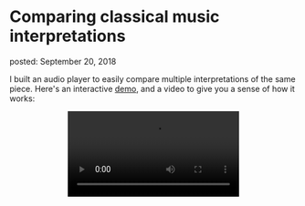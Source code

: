 Comparing classical music interpretations
===
posted: September 20, 2018

I built an audio player to easily compare multiple interpretations of the same
piece. Here's an interactive [demo][], and a video to give you a sense of how it
works:

<video src="two-goulds.mp4" style="display: block; margin: 0 auto;" controls />

<!--more-->

## What does it mean to interpret classical music?

At first glance, sheet music is prescriptive: the composer has provided all of
the notes, the dynamics (forte, piano), tempo (lento, presto) and changes in
tempo (de/accelerando).

In practice, however, the interpreter has a lot of leeway. In some extreme
cases, such as the [Cadenza][] in solo concertos, the performer gets to
improvize a melody based on a chord progression. Some pieces include
ornamentation (eg. trills, etc) which are largely left up to the performer to
interpret.

That said, cadenzas and ornaments are somewhat rare. In general, every piece is
under-specified by the composer. This gives the performer a lot of leeway to
express themselves through the performance, selecting tempo, phrasing,
articulation and tone.

## Example: Bach's Goldberg Variations

The Goldberg Variations were composed by Johann Sebastian Bach in 1741, and then
popularized by Glenn Gould in his debut album in 1955, transforming a work once
considered esoteric into one of the most iconic piano recordings.

In 1981, a year before his death, Gould recorded the pieces again. After a long
period of reclusion, he was able to revisit the variations and produce a
completely different take. In an interview, he said:

> ...since I stopped playing concerts, about 20 years, having not played it in
all that time, maybe I wasn't savaged by any over-exposure to it...

## Compare Gould's 1955 and 1981 recordings

Both the [1955][] and [1981][] recordings are available on YouTube, of course.
I found that listening to two distinct performances is not the same as having one
integrated player. So I built one: a player specifically for comparing multiple
interpretations of the same piece.

Here is a demo that lets you compare the first variation from the Goldberg
Variations. [Try it out here][demo]. You can use your keyboard to skip between
interpretations (↑, ↓) just as easily as you can seek within a track (←, →).
The mouse works as well. Note that I haven't tested at all on mobile. Sorry,
it's just a prototype and I'm on paternity leave 😇


## I also tried it on Mozart's Requiem

I am a huge fan of Mozart's Requiem, and once came across an [online thread
debating][requiem-reddit] which conductor's performance was the best. I soon
found myself listening to a dozen or so different versions of the same piece.
When I was a younger music appreciator, I would often wonder what the point of
a conductor *really* was. I no longer have this question.

Just to give you a taste for how different the interpretations are, here's an
example of three conductors performing the Introitus, the first movement in the
Requiem. [Check it out here][demo-requiem], but be patient as it may take a
minute to load and decode the audio. Böhm's brooding tempo and lumbering chorus
(ugh) contrasts especially well with Levin's crisp and minimalist take.

<video src="three-requiems.mp4" style="display: block; margin: 0 auto;" controls />

## Technical details

For this prototype, I focused on creating a reasonable UI to play back and
interact with multiple time-aligned performances of the same piece. An [index
file][index-file] specifies metadata for each track, most importantly the URL to
the label file and the URL to the audio file. Each [label file][label-file] is a
text file with lines in the format `START_TIME  END_TIME BAR_NUMBER`. 

To create the label files, I manually annotated the waveform. Even with
Audacity's extremely useful [label track][audacity-label] feature, it was a lot
of manual work to go through the score bar by bar, and find each bar's time
range in each performance's waveform. This gives start and end times for each
bar, but does not specify timing within the bar. For times that don't fall
exactly on bar lines, I linearly interpolate between the bar boundaries, which
works reasonably well, but is sometimes a bit off. More granular timing
references would address this better, but that currently means doing more manual
labor. No thanks!


### Science, help automate this

An obvious question is how to automate the labor of synchronizing a recording to
a score. In general, I think this is an unsolved problem, especially for complex
tracks containing hundreds of instruments and varying levels of background
noise.

An promising approach that could work for solo piano music might be to use
something like [Onsets and Frames][onsets-frames] to extract piano rolls and
then apply something like a Dynamic Time Warp (DTW) in piano roll space.  A more
general approach might be to synthesize each bar as a waveform (from MIDI), and
then align the bars using something like DTW based on a Constant-Q transform
(CQT).

My brief and ill-guided attempts to [do something like this][mir] on real-world
examples didn't yield good enough results. Any ML/DSP experts want to take this
on?

[audacity-label]: https://manual.audacityteam.org/man/label_tracks.html
[demo]: https://borismus.github.io/classical-interpreter/
[1955]: https://youtu.be/Cwas_7H5KUs?t=1m55s
[1981]: https://www.youtube.com/watch?v=zpsfhTxo5yw&t=173s
[Cadenza]: https://en.wikipedia.org/wiki/Cadenza
[demo-requiem]: https://borismus.github.io/classical-interpreter/?json=https://splendid-society.surge.sh/index.json
[requiem-reddit]: https://www.reddit.com/r/classicalmusic/comments/1xpqyh/what_is_the_best_recorded_performance_of_mozarts/
[mir]: https://musicinformationretrieval.com/dtw_example.html
[onsets-frames]: https://magenta.tensorflow.org/onsets-frames
[index-file]: https://borismus.github.io/classical-interpreter/goldberg/index.json
[label-file]: https://borismus.github.io/classical-interpreter/goldberg/gould-1955.txt

